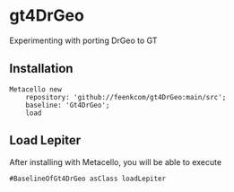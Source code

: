 # gt4DrGeo
Experimenting with porting DrGeo to GT
## Installation```Metacello new	repository: 'github://feenkcom/gt4DrGeo:main/src';	baseline: 'Gt4DrGeo';	load```## Load Lepiter				After installing with Metacello, you will be able to execute```#BaselineOfGt4DrGeo asClass loadLepiter```